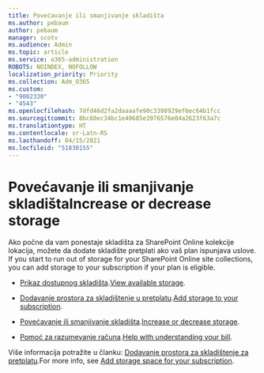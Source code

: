 ```yaml
---
title: Povećavanje ili smanjivanje skladišta
ms.author: pebaum
author: pebaum
manager: scotv
ms.audience: Admin
ms.topic: article
ms.service: o365-administration
ROBOTS: NOINDEX, NOFOLLOW
localization_priority: Priority
ms.collection: Adm_O365
ms.custom:
- "9002330"
- "4543"
ms.openlocfilehash: 7dfd46d2fa2daaaafe90c3398929ef6ec64b1fcc
ms.sourcegitcommit: 8bc60ec34bc1e40685e3976576e04a2623f63a7c
ms.translationtype: HT
ms.contentlocale: sr-Latn-RS
ms.lasthandoff: 04/15/2021
ms.locfileid: "51830155"
---
```

# <a name="increase-or-decrease-storage"></a><span data-ttu-id="702b4-102">Povećavanje ili smanjivanje skladišta</span><span class="sxs-lookup"><span data-stu-id="702b4-102">Increase or decrease storage</span></span>

<span data-ttu-id="702b4-103">Ako počne da vam ponestaje skladišta za SharePoint Online kolekcije lokacija, možete da dodate skladište pretplati ako vaš plan ispunjava uslove. </span><span class="sxs-lookup"><span data-stu-id="702b4-103">If you start to run out of storage for your SharePoint Online site collections, you can add storage to your subscription if your plan is eligible.</span></span> 

- <span data-ttu-id="702b4-104">[Prikaz dostupnog skladišta](https://docs.microsoft.com/microsoft-365/commerce/add-storage-space?view=o365-worldwide#view-available-storage).</span><span class="sxs-lookup"><span data-stu-id="702b4-104">[View available storage](https://docs.microsoft.com/microsoft-365/commerce/add-storage-space?view=o365-worldwide#view-available-storage).</span></span> 

- <span data-ttu-id="702b4-105">[Dodavanje prostora za skladištenje u pretplatu](https://docs.microsoft.com/microsoft-365/commerce/add-storage-space?view=o365-worldwide#add-storage-to-your-subscription).</span><span class="sxs-lookup"><span data-stu-id="702b4-105">[Add storage to your subscription](https://docs.microsoft.com/microsoft-365/commerce/add-storage-space?view=o365-worldwide#add-storage-to-your-subscription).</span></span> 

- <span data-ttu-id="702b4-106">[Povećavanje ili smanjivanje skladišta](https://docs.microsoft.com/microsoft-365/commerce/add-storage-space?view=o365-worldwide#increase-or-decrease-storage).</span><span class="sxs-lookup"><span data-stu-id="702b4-106">[Increase or decrease storage](https://docs.microsoft.com/microsoft-365/commerce/add-storage-space?view=o365-worldwide#increase-or-decrease-storage).</span></span> 

- <span data-ttu-id="702b4-107">[Pomoć za razumevanje računa](https://docs.microsoft.com/microsoft-365/commerce/billing-and-payments/understand-your-invoice?view=o365-worldwide).</span><span class="sxs-lookup"><span data-stu-id="702b4-107">[Help with understanding your bill](https://docs.microsoft.com/microsoft-365/commerce/billing-and-payments/understand-your-invoice?view=o365-worldwide).</span></span>

<span data-ttu-id="702b4-108">Više informacija potražite u članku: [Dodavanje prostora za skladištenje za pretplatu](https://docs.microsoft.com/microsoft-365/commerce/add-storage-space?view=o365-worldwide).</span><span class="sxs-lookup"><span data-stu-id="702b4-108">For more info, see [Add storage space for your subscription](https://docs.microsoft.com/microsoft-365/commerce/add-storage-space?view=o365-worldwide).</span></span> 
